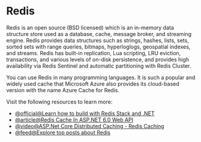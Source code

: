 # Redis

Redis is an open source (BSD licensed) which is an in-memory data structure store used as a database, cache, message broker, and streaming engine. Redis provides data structures such as strings, hashes, lists, sets, sorted sets with range queries, bitmaps, hyperloglogs, geospatial indexes, and streams. Redis has built-in replication, Lua scripting, LRU eviction, transactions, and various levels of on-disk persistence, and provides high availability via Redis Sentinel and automatic partitioning with Redis Cluster.

You can use Redis in many programming languages. It is such a popular and widely used cache that Microsoft Azure also provides its cloud-based version with the name Azure Cache for Redis.

Visit the following resources to learn more:

- [@official@Learn how to build with Redis Stack and .NET](https://redis.io/docs/stack/get-started/tutorials/stack-dotnet/)
- [@article@Redis Cache In ASP.NET 6.0 Web API](https://www.c-sharpcorner.com/article/easily-use-redis-cache-in-asp-net-6-0-web-api/)
- [@video@ASP.Net Core Distributed Caching - Redis Caching](https://www.youtube.com/watch?v=4Br-QnBo6Yw)
- [@feed@Explore top posts about Redis](https://app.daily.dev/tags/redis?ref=roadmapsh)
